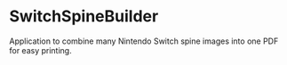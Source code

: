 # SwitchSpineBuilder
Application to combine many Nintendo Switch spine images into one PDF for easy printing.
